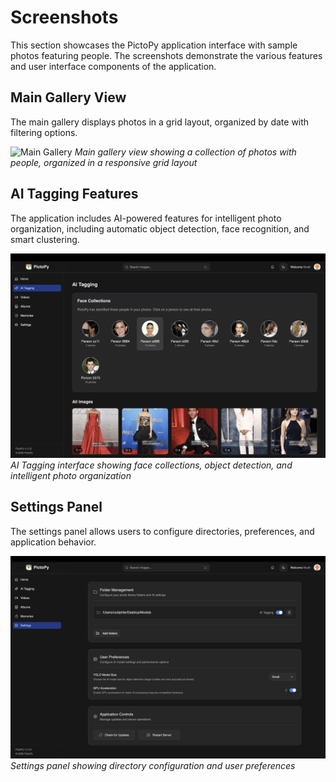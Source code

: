 # Screenshots

This section showcases the PictoPy application interface with sample photos featuring people. The screenshots demonstrate the various features and user interface components of the application.

## Main Gallery View

The main gallery displays photos in a grid layout, organized by date with filtering options.

![Main Gallery](../assets/screenshots/home.png)
*Main gallery view showing a collection of photos with people, organized in a responsive grid layout*

## AI Tagging Features

The application includes AI-powered features for intelligent photo organization, including automatic object detection, face recognition, and smart clustering.

![AI Tagging](../assets/screenshots/ai-tagging.png)
*AI Tagging interface showing face collections, object detection, and intelligent photo organization*

## Settings Panel

The settings panel allows users to configure directories, preferences, and application behavior.

![Settings](../assets/screenshots/settings.png)
*Settings panel showing directory configuration and user preferences*




